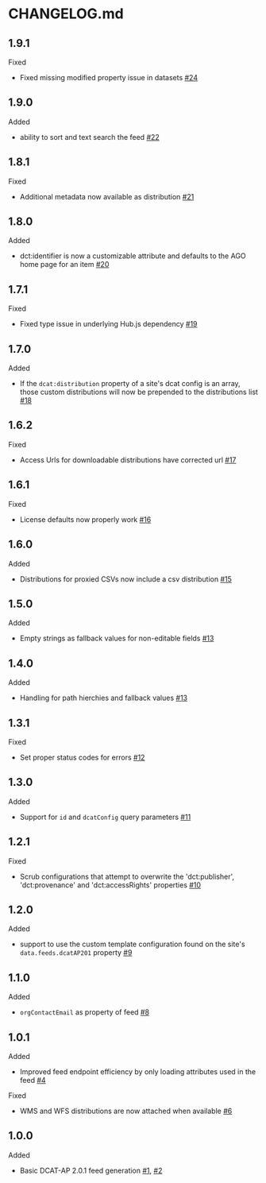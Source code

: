 # CHANGELOG.md

## 1.9.1
Fixed
- Fixed missing modified property issue in datasets [#24](https://github.com/koopjs/koop-output-dcat-ap-201/pull/24)

## 1.9.0
Added
- ability to sort and text search the feed [#22](https://github.com/koopjs/koop-output-dcat-ap-201/pull/22)

## 1.8.1
Fixed
- Additional metadata now available as distribution [#21](https://github.com/koopjs/koop-output-dcat-ap-201/pull/21)

## 1.8.0
Added
- dct:identifier is now a customizable attribute and defaults to the AGO home page for an item [#20](https://github.com/koopjs/koop-output-dcat-ap-201/pull/20)

## 1.7.1
Fixed
- Fixed type issue in underlying Hub.js dependency [#19](https://github.com/koopjs/koop-output-dcat-ap-201/pull/19)

## 1.7.0
Added
- If the `dcat:distribution` property of a site's dcat config is an array, those custom distributions will now be prepended to the distributions list [#18](https://github.com/koopjs/koop-output-dcat-ap-201/pull/18)

## 1.6.2
Fixed
- Access Urls for downloadable distributions have corrected url [#17](https://github.com/koopjs/koop-output-dcat-ap-201/pull/17)

## 1.6.1
Fixed
- License defaults now properly work [#16](https://github.com/koopjs/koop-output-dcat-ap-201/pull/16)

## 1.6.0
Added
- Distributions for proxied CSVs now include a csv distribution [#15](https://github.com/koopjs/koop-output-dcat-ap-201/pull/15)

## 1.5.0
Added
- Empty strings as fallback values for non-editable fields [#13](https://github.com/koopjs/koop-output-dcat-ap-201/pull/14)

## 1.4.0
Added
- Handling for path hierchies and fallback values [#13](https://github.com/koopjs/koop-output-dcat-ap-201/pull/13)

## 1.3.1
Fixed
- Set proper status codes for errors [#12](https://github.com/koopjs/koop-output-dcat-ap-201/pull/12)

## 1.3.0
Added
- Support for `id` and `dcatConfig` query parameters [#11](https://github.com/koopjs/koop-output-dcat-ap-201/pull/11)

## 1.2.1

Fixed
- Scrub configurations that attempt to overwrite the 'dct:publisher', 'dct:provenance' and 'dct:accessRights' properties [#10](https://github.com/koopjs/koop-output-dcat-ap-201/pull/10)

## 1.2.0

Added
- support to use the custom template configuration found on the site's `data.feeds.dcatAP201` property [#9](https://github.com/koopjs/koop-output-dcat-ap-201/pull/9)

## 1.1.0

Added
- `orgContactEmail` as property of feed [#8](https://github.com/koopjs/koop-output-dcat-ap-201/pull/8)

## 1.0.1

Added
- Improved feed endpoint efficiency by only loading attributes used in the feed [#4](https://github.com/koopjs/koop-output-dcat-ap-201/pull/4)

Fixed
- WMS and WFS distributions are now attached when available [#6](https://github.com/koopjs/koop-output-dcat-ap-201/pull/6)

## 1.0.0

Added
- Basic DCAT-AP 2.0.1 feed generation [#1](https://github.com/koopjs/koop-output-dcat-ap-201/pull/1), [#2](https://github.com/koopjs/koop-output-dcat-ap-201/pull/2)